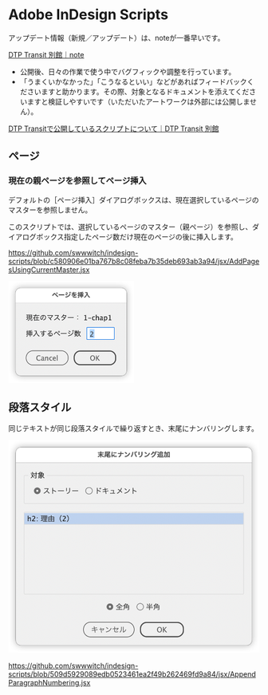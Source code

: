 # Adobe InDesign Scripts

アップデート情報（新規／アップデート）は、noteが一番早いです。

[DTP Transit 別館｜note](https://note.com/dtp_tranist)

- 公開後、日々の作業で使う中でバグフィックや調整を行っています。
- 「うまくいかなかった」「こうなるといい」などがあればフィードバックくださいますと助かります。その際、対象となるドキュメントを添えてくださいますと検証しやすいです（いただいたアートワークは外部には公開しません）。

[DTP Transitで公開しているスクリプトについて｜DTP Transit 別館](https://note.com/dtp_tranist/n/n60092f59a341)

## ページ

### 現在の親ページを参照してページ挿入

デフォルトの［ページ挿入］ダイアログボックスは、現在選択しているページのマスターを参照しません。

このスクリプトでは、選択しているページのマスター（親ページ）を参照し、ダイアログボックス指定したページ数だけ現在のページの後に挿入します。

https://github.com/swwwitch/indesign-scripts/blob/c580906e01ba767b8c08feba7b35deb693ab3a94/jsx/AddPagesUsingCurrentMaster.jsx

<img alt="" src="png/ss-420-332-72-20250626-135739.png" width="50%" />

## 段落スタイル

同じテキストが同じ段落スタイルで繰り返すとき、末尾にナンバリングします。

![](png/ss-860-722-72-20250630-045123.png)

https://github.com/swwwitch/indesign-scripts/blob/509d5929089edb0523461ea2f49b262469fd9a84/jsx/AppendParagraphNumbering.jsx